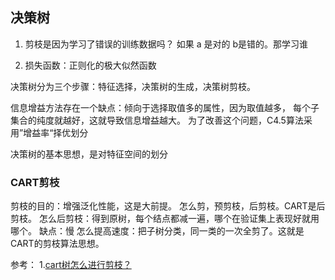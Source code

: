 ## 决策树
1. 剪枝是因为学习了错误的训练数据吗？
   如果 a 是对的 b是错的。那学习谁

2. 损失函数：正则化的极大似然函数

决策树分为三个步骤：特征选择，决策树的生成，决策树剪枝。


信息增益方法存在一个缺点：倾向于选择取值多的属性，因为取值越多，
每个子集合的纯度就越好，这就导致信息增益越大。
为了改善这个问题，C4.5算法采用”增益率“择优划分

决策树的基本思想，是对特征空间的划分

### CART剪枝
剪枝的目的：增强泛化性能，这是大前提。
怎么剪，预剪枝，后剪枝。CART是后剪枝。
怎么后剪枝：得到原树，每个结点都减一遍，哪个在验证集上表现好就用哪个。
缺点：慢
怎么提高速度：把子树分类，同一类的一次全剪了。这就是CART的剪枝算法思想。








参考：
1.[cart树怎么进行剪枝？](https://www.zhihu.com/question/22697086)